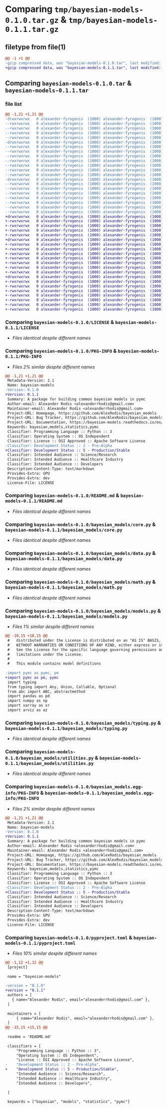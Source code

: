 # Comparing `tmp/bayesian-models-0.1.0.tar.gz` & `tmp/bayesian-models-0.1.1.tar.gz`

## filetype from file(1)

```diff
@@ -1 +1 @@
-gzip compressed data, was "bayesian-models-0.1.0.tar", last modified: Wed Apr  5 09:13:35 2023, max compression
+gzip compressed data, was "bayesian-models-0.1.1.tar", last modified: Sat Apr 29 06:54:36 2023, max compression
```

## Comparing `bayesian-models-0.1.0.tar` & `bayesian-models-0.1.1.tar`

### file list

```diff
@@ -1,21 +1,21 @@
-drwxrwxrwx   0 alexander-fyrogenis  (1000) alexander-fyrogenis  (1000)        0 2023-04-05 09:13:35.513081 bayesian-models-0.1.0/
--rwxrwxrwx   0 alexander-fyrogenis  (1000) alexander-fyrogenis  (1000)    11345 2023-04-05 07:25:49.000000 bayesian-models-0.1.0/LICENSE
--rwxrwxrwx   0 alexander-fyrogenis  (1000) alexander-fyrogenis  (1000)       38 2023-02-20 09:01:11.000000 bayesian-models-0.1.0/MANIFEST.in
--rwxrwxrwx   0 alexander-fyrogenis  (1000) alexander-fyrogenis  (1000)     2751 2023-04-05 09:13:35.512589 bayesian-models-0.1.0/PKG-INFO
--rwxrwxrwx   0 alexander-fyrogenis  (1000) alexander-fyrogenis  (1000)     1787 2023-04-05 09:05:08.000000 bayesian-models-0.1.0/README.md
-drwxrwxrwx   0 alexander-fyrogenis  (1000) alexander-fyrogenis  (1000)        0 2023-04-05 09:13:35.419417 bayesian-models-0.1.0/bayesian_models/
--rwxrwxrwx   0 alexander-fyrogenis  (1000) alexander-fyrogenis  (1000)        1 2023-04-05 07:25:44.000000 bayesian-models-0.1.0/bayesian_models/__init__.py
--rwxrwxrwx   0 alexander-fyrogenis  (1000) alexander-fyrogenis  (1000)    59828 2023-04-05 07:25:49.000000 bayesian-models-0.1.0/bayesian_models/core.py
--rwxrwxrwx   0 alexander-fyrogenis  (1000) alexander-fyrogenis  (1000)   129623 2023-04-05 07:25:49.000000 bayesian-models-0.1.0/bayesian_models/data.py
--rwxrwxrwx   0 alexander-fyrogenis  (1000) alexander-fyrogenis  (1000)     3708 2023-04-05 07:25:49.000000 bayesian-models-0.1.0/bayesian_models/math.py
--rwxrwxrwx   0 alexander-fyrogenis  (1000) alexander-fyrogenis  (1000)    63312 2023-04-05 07:25:49.000000 bayesian-models-0.1.0/bayesian_models/models.py
--rwxrwxrwx   0 alexander-fyrogenis  (1000) alexander-fyrogenis  (1000)      979 2023-04-05 07:25:49.000000 bayesian-models-0.1.0/bayesian_models/typing.py
--rwxrwxrwx   0 alexander-fyrogenis  (1000) alexander-fyrogenis  (1000)     4831 2023-04-05 07:25:49.000000 bayesian-models-0.1.0/bayesian_models/utilities.py
-drwxrwxrwx   0 alexander-fyrogenis  (1000) alexander-fyrogenis  (1000)        0 2023-04-05 09:13:35.511446 bayesian-models-0.1.0/bayesian_models.egg-info/
--rwxrwxrwx   0 alexander-fyrogenis  (1000) alexander-fyrogenis  (1000)     2751 2023-04-05 09:13:35.000000 bayesian-models-0.1.0/bayesian_models.egg-info/PKG-INFO
--rwxrwxrwx   0 alexander-fyrogenis  (1000) alexander-fyrogenis  (1000)      419 2023-04-05 09:13:35.000000 bayesian-models-0.1.0/bayesian_models.egg-info/SOURCES.txt
--rwxrwxrwx   0 alexander-fyrogenis  (1000) alexander-fyrogenis  (1000)        1 2023-04-05 09:13:35.000000 bayesian-models-0.1.0/bayesian_models.egg-info/dependency_links.txt
--rwxrwxrwx   0 alexander-fyrogenis  (1000) alexander-fyrogenis  (1000)      123 2023-04-05 09:13:35.000000 bayesian-models-0.1.0/bayesian_models.egg-info/requires.txt
--rwxrwxrwx   0 alexander-fyrogenis  (1000) alexander-fyrogenis  (1000)       16 2023-04-05 09:13:35.000000 bayesian-models-0.1.0/bayesian_models.egg-info/top_level.txt
--rwxrwxrwx   0 alexander-fyrogenis  (1000) alexander-fyrogenis  (1000)     1247 2023-04-05 09:13:08.000000 bayesian-models-0.1.0/pyproject.toml
--rwxrwxrwx   0 alexander-fyrogenis  (1000) alexander-fyrogenis  (1000)       38 2023-04-05 09:13:35.513225 bayesian-models-0.1.0/setup.cfg
+drwxrwxrwx   0 alexander-fyrogenis  (1000) alexander-fyrogenis  (1000)        0 2023-04-29 06:54:36.866457 bayesian-models-0.1.1/
+-rwxrwxrwx   0 alexander-fyrogenis  (1000) alexander-fyrogenis  (1000)    11345 2023-04-05 10:48:24.000000 bayesian-models-0.1.1/LICENSE
+-rwxrwxrwx   0 alexander-fyrogenis  (1000) alexander-fyrogenis  (1000)       38 2023-02-20 09:01:11.000000 bayesian-models-0.1.1/MANIFEST.in
+-rwxrwxrwx   0 alexander-fyrogenis  (1000) alexander-fyrogenis  (1000)     2759 2023-04-29 06:54:36.866064 bayesian-models-0.1.1/PKG-INFO
+-rwxrwxrwx   0 alexander-fyrogenis  (1000) alexander-fyrogenis  (1000)     1787 2023-04-05 10:48:24.000000 bayesian-models-0.1.1/README.md
+drwxrwxrwx   0 alexander-fyrogenis  (1000) alexander-fyrogenis  (1000)        0 2023-04-29 06:54:36.860743 bayesian-models-0.1.1/bayesian_models/
+-rwxrwxrwx   0 alexander-fyrogenis  (1000) alexander-fyrogenis  (1000)        1 2023-04-05 10:48:24.000000 bayesian-models-0.1.1/bayesian_models/__init__.py
+-rwxrwxrwx   0 alexander-fyrogenis  (1000) alexander-fyrogenis  (1000)    59828 2023-04-29 06:49:27.000000 bayesian-models-0.1.1/bayesian_models/core.py
+-rwxrwxrwx   0 alexander-fyrogenis  (1000) alexander-fyrogenis  (1000)   129623 2023-04-29 06:49:27.000000 bayesian-models-0.1.1/bayesian_models/data.py
+-rwxrwxrwx   0 alexander-fyrogenis  (1000) alexander-fyrogenis  (1000)     3708 2023-04-05 10:48:24.000000 bayesian-models-0.1.1/bayesian_models/math.py
+-rwxrwxrwx   0 alexander-fyrogenis  (1000) alexander-fyrogenis  (1000)    63312 2023-04-29 06:53:57.000000 bayesian-models-0.1.1/bayesian_models/models.py
+-rwxrwxrwx   0 alexander-fyrogenis  (1000) alexander-fyrogenis  (1000)      979 2023-04-29 06:49:27.000000 bayesian-models-0.1.1/bayesian_models/typing.py
+-rwxrwxrwx   0 alexander-fyrogenis  (1000) alexander-fyrogenis  (1000)     4831 2023-04-29 06:49:27.000000 bayesian-models-0.1.1/bayesian_models/utilities.py
+drwxrwxrwx   0 alexander-fyrogenis  (1000) alexander-fyrogenis  (1000)        0 2023-04-29 06:54:36.865160 bayesian-models-0.1.1/bayesian_models.egg-info/
+-rwxrwxrwx   0 alexander-fyrogenis  (1000) alexander-fyrogenis  (1000)     2759 2023-04-29 06:54:36.000000 bayesian-models-0.1.1/bayesian_models.egg-info/PKG-INFO
+-rwxrwxrwx   0 alexander-fyrogenis  (1000) alexander-fyrogenis  (1000)      419 2023-04-29 06:54:36.000000 bayesian-models-0.1.1/bayesian_models.egg-info/SOURCES.txt
+-rwxrwxrwx   0 alexander-fyrogenis  (1000) alexander-fyrogenis  (1000)        1 2023-04-29 06:54:36.000000 bayesian-models-0.1.1/bayesian_models.egg-info/dependency_links.txt
+-rwxrwxrwx   0 alexander-fyrogenis  (1000) alexander-fyrogenis  (1000)      123 2023-04-29 06:54:36.000000 bayesian-models-0.1.1/bayesian_models.egg-info/requires.txt
+-rwxrwxrwx   0 alexander-fyrogenis  (1000) alexander-fyrogenis  (1000)       16 2023-04-29 06:54:36.000000 bayesian-models-0.1.1/bayesian_models.egg-info/top_level.txt
+-rwxrwxrwx   0 alexander-fyrogenis  (1000) alexander-fyrogenis  (1000)     1255 2023-04-29 06:49:27.000000 bayesian-models-0.1.1/pyproject.toml
+-rwxrwxrwx   0 alexander-fyrogenis  (1000) alexander-fyrogenis  (1000)       38 2023-04-29 06:54:36.866590 bayesian-models-0.1.1/setup.cfg
```

### Comparing `bayesian-models-0.1.0/LICENSE` & `bayesian-models-0.1.1/LICENSE`

 * *Files identical despite different names*

### Comparing `bayesian-models-0.1.0/PKG-INFO` & `bayesian-models-0.1.1/PKG-INFO`

 * *Files 2% similar despite different names*

```diff
@@ -1,21 +1,21 @@
 Metadata-Version: 2.1
 Name: bayesian-models
-Version: 0.1.0
+Version: 0.1.1
 Summary: A package for building common bayesian models in pymc
 Author-email: Alexander Rodis <alexanderrhodis@gmail.com>
 Maintainer-email: Alexander Rodis <alexanderrhodis@gmail.com>
 Project-URL: Homepage, https://github.com/AlexRodis/bayesian_models
 Project-URL: Bug Tracker, https://github.com/AlexRodis/bayesian_models/issues
 Project-URL: Documentation, https://bayesian-models.readthedocs.io/en/latest/
 Keywords: bayesian,models,statistics,pymc
 Classifier: Programming Language :: Python :: 3
 Classifier: Operating System :: OS Independent
 Classifier: License :: OSI Approved :: Apache Software License
-Classifier: Development Status :: 2 - Pre-Alpha
+Classifier: Development Status :: 5 - Production/Stable
 Classifier: Intended Audience :: Science/Research
 Classifier: Intended Audience :: Healthcare Industry
 Classifier: Intended Audience :: Developers
 Description-Content-Type: text/markdown
 Provides-Extra: GPU
 Provides-Extra: dev
 License-File: LICENSE
```

### Comparing `bayesian-models-0.1.0/README.md` & `bayesian-models-0.1.1/README.md`

 * *Files identical despite different names*

### Comparing `bayesian-models-0.1.0/bayesian_models/core.py` & `bayesian-models-0.1.1/bayesian_models/core.py`

 * *Files identical despite different names*

### Comparing `bayesian-models-0.1.0/bayesian_models/data.py` & `bayesian-models-0.1.1/bayesian_models/data.py`

 * *Files identical despite different names*

### Comparing `bayesian-models-0.1.0/bayesian_models/math.py` & `bayesian-models-0.1.1/bayesian_models/math.py`

 * *Files identical despite different names*

### Comparing `bayesian-models-0.1.0/bayesian_models/models.py` & `bayesian-models-0.1.1/bayesian_models/models.py`

 * *Files 1% similar despite different names*

```diff
@@ -10,15 +10,15 @@
 #   distributed under the License is distributed on an "AS IS" BASIS,
 #   WITHOUT WARRANTIES OR CONDITIONS OF ANY KIND, either express or implied.
 #   See the License for the specific language governing permissions and
 #   limitations under the License.
 #
 #   This module contains model definitions
 
-import pymc as pymc, pm
+import pymc as pm, pymc
 import typing
 from typing import Any, Union, Callable, Optional
 from abc import ABC, abstractmethod
 import pandas as pd
 import numpy as np
 import xarray as xr
 import arviz as az
```

### Comparing `bayesian-models-0.1.0/bayesian_models/typing.py` & `bayesian-models-0.1.1/bayesian_models/typing.py`

 * *Files identical despite different names*

### Comparing `bayesian-models-0.1.0/bayesian_models/utilities.py` & `bayesian-models-0.1.1/bayesian_models/utilities.py`

 * *Files identical despite different names*

### Comparing `bayesian-models-0.1.0/bayesian_models.egg-info/PKG-INFO` & `bayesian-models-0.1.1/bayesian_models.egg-info/PKG-INFO`

 * *Files 2% similar despite different names*

```diff
@@ -1,21 +1,21 @@
 Metadata-Version: 2.1
 Name: bayesian-models
-Version: 0.1.0
+Version: 0.1.1
 Summary: A package for building common bayesian models in pymc
 Author-email: Alexander Rodis <alexanderrhodis@gmail.com>
 Maintainer-email: Alexander Rodis <alexanderrhodis@gmail.com>
 Project-URL: Homepage, https://github.com/AlexRodis/bayesian_models
 Project-URL: Bug Tracker, https://github.com/AlexRodis/bayesian_models/issues
 Project-URL: Documentation, https://bayesian-models.readthedocs.io/en/latest/
 Keywords: bayesian,models,statistics,pymc
 Classifier: Programming Language :: Python :: 3
 Classifier: Operating System :: OS Independent
 Classifier: License :: OSI Approved :: Apache Software License
-Classifier: Development Status :: 2 - Pre-Alpha
+Classifier: Development Status :: 5 - Production/Stable
 Classifier: Intended Audience :: Science/Research
 Classifier: Intended Audience :: Healthcare Industry
 Classifier: Intended Audience :: Developers
 Description-Content-Type: text/markdown
 Provides-Extra: GPU
 Provides-Extra: dev
 License-File: LICENSE
```

### Comparing `bayesian-models-0.1.0/pyproject.toml` & `bayesian-models-0.1.1/pyproject.toml`

 * *Files 10% similar despite different names*

```diff
@@ -1,12 +1,12 @@
 [project]
 
 name = "bayesian-models"
 
-version = "0.1.0"
+version = "0.1.1"
 authors = [
   { name="Alexander Rodis", email="alexanderrhodis@gmail.com" },
 ]
 
 maintainers = [
     { name="Alexander Rodis", email="alexanderrhodis@gmail.com" },
 ]
@@ -15,15 +15,15 @@
 
 readme = 'README.md'
 
 classifiers = [
     "Programming Language :: Python :: 3",
     "Operating System :: OS Independent",
     "License :: OSI Approved :: Apache Software License",
-    "Development Status :: 2 - Pre-Alpha",
+    "Development Status :: 5 - Production/Stable",
     "Intended Audience :: Science/Research",
     "Intended Audience :: Healthcare Industry",
     "Intended Audience :: Developers",
 
 ]
 
 keywords = ["bayesian", "models", "statistics", "pymc"]
```

